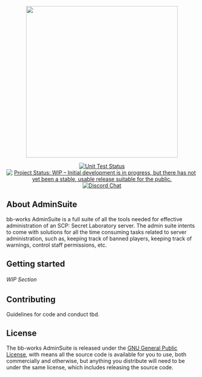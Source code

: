 <p align="center"><img src="https://southwoodstudios.com/images/logo.png" width="400"></p>

<p align="center">
<a href="https://github.com/jeppevinkel/Southwood-AdminSuite"><img src="https://github.com/jeppevinkel/Southwood-AdminSuite/workflows/CI/badge.svg" alt="Unit Test Status" /></a>
<a href="https://www.repostatus.org/#wip"><img src="https://www.repostatus.org/badges/latest/wip.svg" alt="Project Status: WIP – Initial development is in progress, but there has not yet been a stable, usable release suitable for the public." /></a>
<a href="https://discord.gg/9SWkAAt"><img src="https://img.shields.io/discord/673521655716511744.svg" alt="Discord Chat" /></a>
</p>

## About AdminSuite

bb-works AdminSuite is a full suite of all the tools needed for effective administration of an SCP: Secret Laboratory server. The admin suite intents to come with solutions for all the time consuming tasks related to server administration, such as, keeping track of banned players, keeping track of warnings, control staff permissions, etc.

## Getting started

###### WIP Section

## Contributing

Guidelines for code and conduct tbd.

## License

The bb-works AdminSuite is released under the [GNU General Public License](https://github.com/jeppevinkel/Southwood-AdminSuite/blob/master/LICENSE), with means all the source code is available for you to use, both commercially and otherwise, but anything you distribute will need to be under the same license, which includes releasing the source code.
